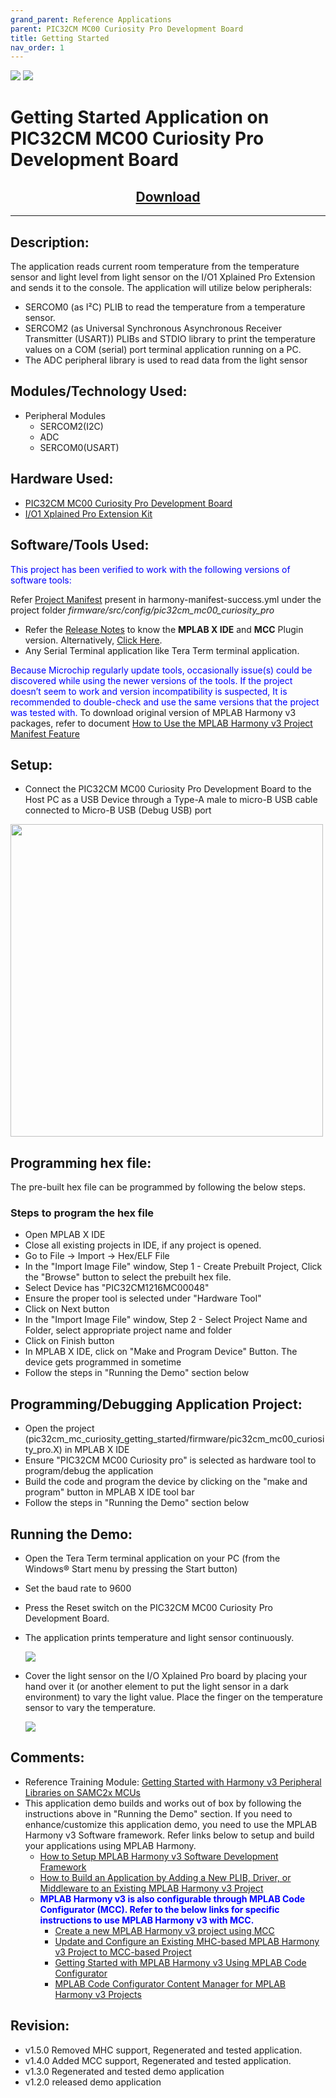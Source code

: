 ```yaml
---
grand_parent: Reference Applications
parent: PIC32CM MC00 Curiosity Pro Development Board
title: Getting Started
nav_order: 1
---
```


<img src = "images/microchip_logo.png">
<img src = "images/microchip_mplab_harmony_logo_small.png">

# Getting Started Application on PIC32CM MC00 Curiosity Pro Development Board
<h2 align="center"> <a href="https://github.com/Microchip-MPLAB-Harmony/reference_apps/releases/latest/download/pic32cm_mc_curiosity_getting_started.zip" > Download </a> </h2>

-----
## Description:

The application reads current room temperature from the temperature sensor and light level from light sensor on the I/O1 Xplained Pro Extension and sends it to the console.
The application will utilize below peripherals:
- SERCOM0 (as I²C) PLIB to read the temperature from a temperature sensor.
- SERCOM2 (as Universal Synchronous Asynchronous Receiver Transmitter (USART)) PLIBs and STDIO library to print the temperature values on a COM (serial) port terminal application running on a PC.
- The ADC peripheral library is used to read data from the light sensor

## Modules/Technology Used:
- Peripheral Modules
	- SERCOM2(I2C)
	- ADC       
	- SERCOM0(USART)

## Hardware Used:

- [PIC32CM MC00 Curiosity Pro Development Board](https://www.microchip.com/DevelopmentTools/ProductDetails/PartNO/EV15N46A)
- [I/O1 Xplained Pro Extension Kit](https://www.microchip.com/Developmenttools/ProductDetails/ATIO1-XPRO)   

## Software/Tools Used:
<span style="color:blue"> This project has been verified to work with the following versions of software tools:</span>  

Refer [Project Manifest](./firmware/src/config/pic32cm_mc00_curiosity_pro/harmony-manifest-success.yml) present in harmony-manifest-success.yml under the project folder *firmware/src/config/pic32cm_mc00_curiosity_pro*  
- Refer the [Release Notes](../../../release_notes.md#development-tools) to know the **MPLAB X IDE** and **MCC** Plugin version. Alternatively, [Click Here](https://github.com/Microchip-MPLAB-Harmony/reference_apps/blob/master/release_notes.md#development-tools).
- Any Serial Terminal application like Tera Term terminal application.

<span style="color:blue"> Because Microchip regularly update tools, occasionally issue(s) could be discovered while using the newer versions of the tools. If the project doesn’t seem to work and version incompatibility is suspected, It is recommended to double-check and use the same versions that the project was tested with. </span> To download original version of MPLAB Harmony v3 packages, refer to document [How to Use the MPLAB Harmony v3 Project Manifest Feature](https://ww1.microchip.com/downloads/en/DeviceDoc/How-to-Use-the-MPLAB-Harmony-v3-Project-Manifest-Feature-DS90003305.pdf)

## Setup:
- Connect the PIC32CM MC00 Curiosity Pro Development Board to the Host PC as a USB Device through a Type-A male to micro-B USB cable connected to Micro-B USB (Debug USB) port  
<img src = "images/hardware.jpg" align="middle" width="500" height="500">

## Programming hex file:
The pre-built hex file can be programmed by following the below steps.  

### Steps to program the hex file
- Open MPLAB X IDE
- Close all existing projects in IDE, if any project is opened.
- Go to File -> Import -> Hex/ELF File
- In the "Import Image File" window, Step 1 - Create Prebuilt Project, Click the "Browse" button to select the prebuilt hex file.
- Select Device has "PIC32CM1216MC00048"
- Ensure the proper tool is selected under "Hardware Tool"
- Click on Next button
- In the "Import Image File" window, Step 2 - Select Project Name and Folder, select appropriate project name and folder
- Click on Finish button
- In MPLAB X IDE, click on "Make and Program Device" Button. The device gets programmed in sometime
- Follow the steps in "Running the Demo" section below


## Programming/Debugging Application Project:
- Open the project (pic32cm_mc_curiosity_getting_started/firmware/pic32cm_mc00_curiosity_pro.X) in MPLAB X IDE
- Ensure "PIC32CM MC00 Curiosity pro" is selected as hardware tool to program/debug the application
- Build the code and program the device by clicking on the "make and program" button in MPLAB X IDE tool bar
- Follow the steps in "Running the Demo" section below

## Running the Demo:
- Open the Tera Term terminal application on your PC (from the Windows® Start menu by pressing the Start button)
- Set the baud rate to 9600
- Press the Reset switch on the PIC32CM MC00 Curiosity Pro Development Board.
- The application prints temperature and light sensor continuously.  

	<img src = "images/console_message_after_reset.png" align="middle">
- Cover the light sensor on the I/O Xplained Pro board by placing your hand over it (or another element to put the light sensor in a dark environment) to vary the light value. Place the finger on the temperature sensor to vary the temperature.  

	<img src = "images/console_message_after_covering_lightsensor.png" align="middle">

## Comments:
- Reference Training Module: [Getting Started with Harmony v3 Peripheral Libraries on SAMC2x MCUs](https://microchipdeveloper.com/harmony3:samc21-getting-started-training-module)
- This application demo builds and works out of box by following the instructions above in "Running the Demo" section. If you need to enhance/customize this application demo, you need to use the MPLAB Harmony v3 Software framework. Refer links below to setup and build your applications using MPLAB Harmony.
	- [How to Setup MPLAB Harmony v3 Software Development Framework](https://ww1.microchip.com/downloads/en/DeviceDoc/How_to_Setup_MPLAB_%20Harmony_v3_Software_Development_Framework_DS90003232C.pdf)
	- [How to Build an Application by Adding a New PLIB, Driver, or Middleware to an Existing MPLAB Harmony v3 Project](http://ww1.microchip.com/downloads/en/DeviceDoc/How_to_Build_Application_Adding_PLIB_%20Driver_or_Middleware%20_to_MPLAB_Harmony_v3Project_DS90003253A.pdf)  
	- <span style="color:blue"> **MPLAB Harmony v3 is also configurable through MPLAB Code Configurator (MCC). Refer to the below links for specific instructions to use MPLAB Harmony v3 with MCC.**</span>
		- [Create a new MPLAB Harmony v3 project using MCC](https://microchipdeveloper.com/harmony3:getting-started-training-module-using-mcc)
		- [Update and Configure an Existing MHC-based MPLAB Harmony v3 Project to MCC-based Project](https://microchipdeveloper.com/harmony3:update-and-configure-existing-mhc-proj-to-mcc-proj)
		- [Getting Started with MPLAB Harmony v3 Using MPLAB Code Configurator](https://www.youtube.com/watch?v=KdhltTWaDp0)
		- [MPLAB Code Configurator Content Manager for MPLAB Harmony v3 Projects](https://www.youtube.com/watch?v=PRewTzrI3iE)	

## Revision:
- v1.5.0 Removed MHC support, Regenerated and tested application.
- v1.4.0 Added MCC support, Regenerated and tested application.
- v1.3.0 Regenerated and tested demo application
- v1.2.0 released demo application
